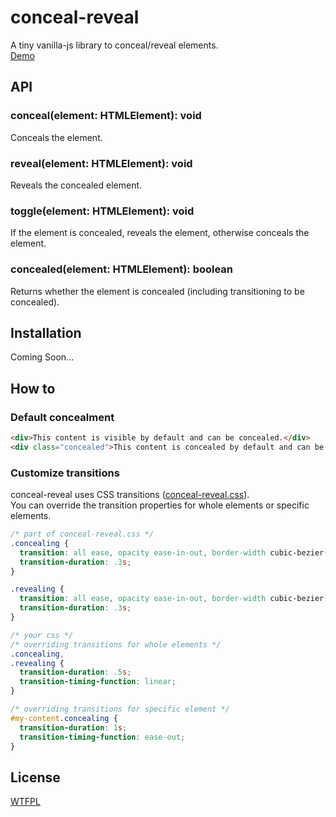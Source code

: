# conceal-reveal

A tiny vanilla-js library to conceal/reveal elements.  
[Demo](https://luncheon.github.io/conceal-reveal.js/)


## API

### conceal(element: HTMLElement): void

Conceals the element.

### reveal(element: HTMLElement): void

Reveals the concealed element.

### toggle(element: HTMLElement): void

If the element is concealed, reveals the element, otherwise conceals the element.

### concealed(element: HTMLElement): boolean

Returns whether the element is concealed (including transitioning to be concealed).


## Installation

Coming Soon...
<!--
### via [npm](https://www.npmjs.com/package/conceal-reveal) (with a module bundler)

```
$ npm i conceal-reveal
```

```js
import 'conceal-reveal/css/conceal-reveal.min.css'
import { conceal, concealed, reveal, toggle } from 'conceal-reveal'
```

### via CDN ([jsDelivr](https://www.jsdelivr.com/package/npm/conceal-reveal))

```html
<link rel="stylesheet" href="https://cdn.jsdelivr.net/npm/conceal-reveal@0.0.0/css/conceal-reveal.min.css">
<script src="https://cdn.jsdelivr.net/npm/conceal-reveal@0.0.0"></script>
<script>
  const { conceal, concealed, reveal, toggle } = ConcealReveal
</script>
```

or for [modern browsers](https://caniuse.com/#feat=es6-module):

```html
<link rel="stylesheet" href="https://cdn.jsdelivr.net/npm/conceal-reveal@0.0.0/css/conceal-reveal.min.css">
<script type="module">
  import { conceal, concealed, reveal, toggle } from "https://cdn.jsdelivr.net/npm/conceal-reveal@0.0.0/es/conceal-reveal.min.js"
</script>
```
-->

## How to

### Default concealment

```html
<div>This content is visible by default and can be concealed.</div>
<div class="concealed">This content is concealed by default and can be revealed.</div>
```


### Customize transitions

conceal-reveal uses CSS transitions ([conceal-reveal.css](https://github.com/luncheon/conceal-reveal.js/blob/master/src/conceal-reveal.css)).  
You can override the transition properties for whole elements or specific elements.

```css
/* part of conceal-reveal.css */
.concealing {
  transition: all ease, opacity ease-in-out, border-width cubic-bezier(.5, 0, 1, .5);
  transition-duration: .3s;
}

.revealing {
  transition: all ease, opacity ease-in-out, border-width cubic-bezier(0, .5, .5, 1);
  transition-duration: .3s;
}
```

```css
/* your css */
/* overriding transitions for whole elements */
.concealing,
.revealing {
  transition-duration: .5s;
  transition-timing-function: linear;
}

/* overriding transitions for specific element */
#my-content.concealing {
  transition-duration: 1s;
  transition-timing-function: ease-out;
}
```


## License

[WTFPL](http://www.wtfpl.net)
